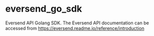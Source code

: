 # eversend_go_sdk

Eversend API Golang SDK. The Eversend API documentation can be accessed from <https://eversend.readme.io/reference/introduction>
